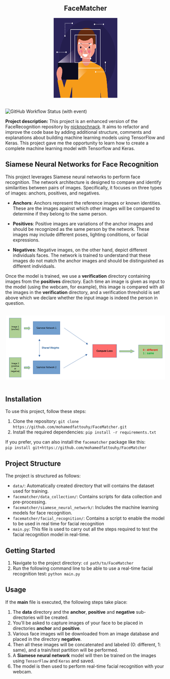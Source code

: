 <div align="center">

## FaceMatcher

<img src="static/facial_recognition.jpg" alt="Facial Recognition" width="200px" height="250px">

</div>

<br>

![GitHub Workflow Status (with event)](https://img.shields.io/github/actions/workflow/status/mohamedfattouhy/FaceMatcher/ci.yaml)


**Project description:** This project is an enhanced version of the FaceRecognition repository by [nicknochnack](https://github.com/nicknochnack/FaceRecognition/tree/main). It aims to refactor and improve the code base by adding additional structure, comments and explanations about building machine learning models using TensorFlow and Keras. This project gave me the opportunity to learn how to create a complete machine learning model with Tensorflow and Keras.

## Siamese Neural Networks for Face Recognition

This project leverages Siamese neural networks to perform face recognition. The network architecture is designed to compare and identify similarities between pairs of images. Specifically, it focuses on three types of images: anchors, positives, and negatives.

- **Anchors**: Anchors represent the reference images or known identities. These are the images against which other images will be compared to determine if they belong to the same person.

- **Positives**: Positive images are variations of the anchor images and should be recognized as the same person by the network. These images may include different poses, lighting conditions, or facial expressions.

- **Negatives**: Negative images, on the other hand, depict different individuals faces. The network is trained to understand that these images do not match the anchor images and should be distinguished as different individuals.

Once the model is trained, we use a **verification** directory containing images from the **positives** directory. Each time an image is given as input to the model (using the webcam, for example), this image is compared with all the images in the **verification** directory, and a verification threshold is set above which we declare whether the input image is indeed the person in question.

<br>

<div align="center">

<img src="static/siamese_neural_network.PNG" alt="Siamese Network" width="500px" height="200px">

</div>

<br>

## Installation

To use this project, follow these steps:

1. Clone the repository: `git clone https://github.com/mohamedfattouhy/FaceMatcher.git`
2. Install the required dependencies: `pip install -r requirements.txt`

If you prefer, you can also install the `facematcher` package like this:  
`pip install git+https://github.com/mohamedfattouhy/FaceMatcher`

## Project Structure

The project is structured as follows:  

- `data/`:  Automatically created directory that will contains the dataset used for training.
- `facematcher/data_collection/`: Contains scripts for data collection and pre-processing.
- `facematcher/siamese_neural_network/`: Includes the machine learning models for face recognition.
- `facematcher/facial_recognition/`: Contains a script to enable the model to be used in real time for facial recognition
- `main.py`: This file is used to carry out all the steps required to test the facial recognition model in real-time.

## Getting Started

1. Navigate to the project directory: `cd path/to/FaceMatcher`
2. Run the following command line to be able to use a real-time facial recognition test: `python main.py`


## Usage

If the **main** file is executed, the following steps take place:

1. The **data** directory and the **anchor**, **positive** and **negative** sub-directories will be created.
2. You'll be asked to capture images of your face to be placed in directories **anchor** and **positive**.
3. Various face images will be downloaded from an image database and placed in the directory **negative**.
4. Then all these images will be concatenated and labeled (0: different, 1: same), and a train/test partition will be performed.
5. A **Siamese neural network** model will then be trained on the images using `TensorFlow` and `Keras` and saved.
6. The model is then used to perform real-time facial recognition with your webcam.
